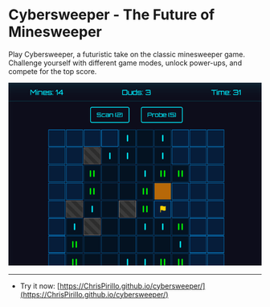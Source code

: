 # Cybersweeper - The Future of Minesweeper

Play Cybersweeper, a futuristic take on the classic minesweeper game. Challenge yourself with different game modes, unlock power-ups, and compete for the top score.

![Cybersweeper - The Future of Minesweeper Screenshot](https://github.com/ChrisPirillo/cybersweeper/blob/main/assets/screenshot.png?raw=true)

---

* Try it now: [https://ChrisPirillo.github.io/cybersweeper/](https://ChrisPirillo.github.io/cybersweeper/)
